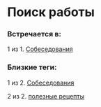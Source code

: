 # Поиск работы

### Встречается в:

1 из 1. [Собеседования](../Компьютеры%20и%20софт/Личный%20опыт/Собеседования.md)


### Близкие теги:

1 из 2. [Собеседования](../__tags/sobesedovaniya.md)

2 из 2. [полезные рецепты](../__tags/poleznye_retsepty.md)

